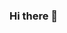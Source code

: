 ### Hi there 👋

<!--
**tsuAquila/tsuAquila** is a ✨ _special_ ✨ repository because its `README.md` (this file) appears on your GitHub profile.

Here are some ideas to get you started:

- 🔭 I’m currently working on Nothing
- 🌱 I’m currently learning JavaScript
- 👯 I’m looking to collaborate on Python Projects
- 🤔 I’m looking for help with CSS
- 💬 Ask me about Python
- 📫 How to reach me: ...
- 😄 Pronouns: pinetree/avocado (if you are offended by that, seek therapy immediately)
- ⚡ Fun fact: It can take a photon 40,000 years to travel from the core of the sun to the surface, but only 8 minutes to travel the rest of the way to earth.
-->
